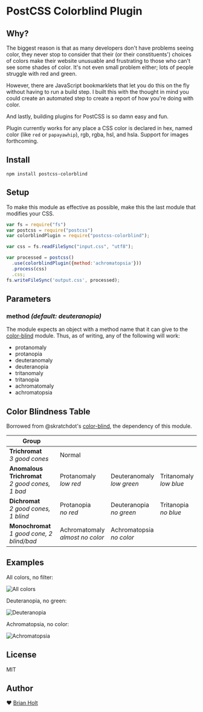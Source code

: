 # PostCSS Colorblind Plugin

## Why?

The biggest reason is that as many developers don't have problems seeing color, they never stop to consider that their (or their constituents') choices of colors make their website unusuable and frustrating to those who can't see some shades of color. It's not even small problem either; lots of people struggle with red and green.

However, there are JavaScript bookmarklets that let you do this on the fly without having to run a build step. I built this with the thought in mind you could create an automated step to create a report of how you're doing with color.

And lastly, building plugins for PostCSS is so damn easy and fun.

Plugin currently works for any place a CSS color is declared in hex, named color (like `red` or `papayawhip`), rgb, rgba, hsl, and hsla. Support for images forthcoming.

## Install

`npm install postcss-colorblind`

## Setup

To make this module as effective as possible, make this the last module that modifies your CSS.

```javascript
var fs = require("fs")
var postcss = require("postcss")
var colorblindPlugin = require("postcss-colorblind");

var css = fs.readFileSync("input.css", "utf8");

var processed = postcss()
  .use(colorblindPlugin({method:'achromatopsia'}))
  .process(css)
  .css;
fs.writeFileSync('output.css', processed);
```

## Parameters

### method _(default: deuteranopia)_

The module expects an object with a method name that it can give to the [color-blind](https://github.com/skratchdot/color-blind) module. Thus, as of writing, any of the following will work:

- protanomaly
- protanopia
- deuteranomaly
- deuteranopia
- tritanomaly
- tritanopia
- achromatomaly
- achromatopsia

## Color Blindness Table

Borrowed from @skratchdot's [color-blind](https://github.com/skratchdot/color-blind), the dependency of this module.

|                    Group                           |                                    |                             |                          |
|----------------------------------------------------|------------------------------------|-----------------------------|--------------------------|
| **Trichromat**<br/>*3 good cones*                  |Normal                              |                             |                          |
| **Anomalous Trichromat**<br/>*2 good cones, 1 bad* |Protanomaly<br/>*low red*           |Deuteranomaly<br/>*low green*|Tritanomaly<br/>*low blue*|
| **Dichromat**<br/>*2 good cones, 1 blind*          |Protanopia<br/>*no red*             |Deuteranopia<br/>*no green*  |Tritanopia <br/>*no blue* |
| **Monochromat**<br/>*1 good cone, 2 blind/bad*     |Achromatomaly<br />*almost no color*|Achromatopsia<br/>*no color* |                          |

## Examples

All colors, no filter:

![All colors](img/all.jpg)

Deuteranopia, no green:

![Deuteranopia](img/deuteranopia.jpg)

Achromatopsia, no color:

![Achromatopsia](img/achromatopsia.jpg)

## License

MIT

## Author

:heart: [Brian Holt](http://twitter.com/holtbt)

